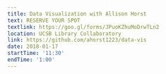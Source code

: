 ```yaml
---
title: Data Visualization with Allison Horst
text: RESERVE YOUR SPOT
textlink: https://goo.gl/forms/JPuoKZhuMoDrwTLn2
location: UCSB Library Collaboratory
link: https://github.com/ahorst1223/data-vis
date: 2018-01-17
startTime: '11:30'
endTime: '1:00'
---
```

